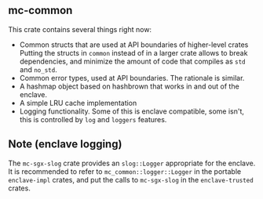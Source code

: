 ## mc-common

This crate contains several things right now:

- Common structs that are used at API boundaries of higher-level crates
  Putting the structs in `common` instead of in a larger crate allows to break
  dependencies, and minimize the amount of code that compiles as `std` and `no_std`.
- Common error types, used at API boundaries. The rationale is similar.
- A hashmap object based on hashbrown that works in and out of the enclave.
- A simple LRU cache implementation
- Logging functionality. Some of this is enclave compatible, some isn't,
  this is controlled by `log` and `loggers` features.

Note (enclave logging)
----------------------

The `mc-sgx-slog` crate provides an `slog::Logger` appropriate for the enclave.
It is recommended to refer to `mc_common::logger::Logger` in the portable `enclave-impl` crates,
and put the calls to `mc-sgx-slog` in the `enclave-trusted` crates.
